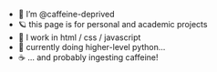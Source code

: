 - 🦇  I’m @caffeine-deprived
- 🪐 this page is for personal and academic projects
- 🌱 I work in html / css / javascript
- 🐍 currently doing higher-level python...
- ☕️ ... and probably ingesting caffeine!

<!---
caffeine-deprived/caffeine-deprived is a ✨ special ✨ repository because its `README.md` (this file) appears on your GitHub profile.
You can click the Preview link to take a look at your changes.
--->
